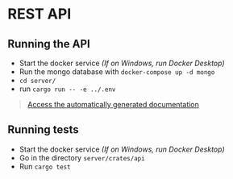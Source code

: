 # REST API

## Running the API
- Start the docker service *(If on Windows, run Docker Desktop)*
- Run the mongo database with `docker-compose up -d mongo`
- `cd server/`
- run `cargo run -- -e ../.env`

> [Access the automatically generated documentation](http://127.0.0.1:8080/rapidoc/index.html)


## Running tests

- Start the docker service *(If on Windows, run Docker Desktop)*
- Go in the directory `server/crates/api`
- Run `cargo test`
